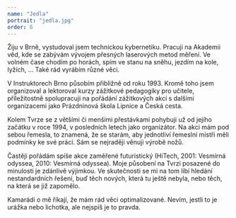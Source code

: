 ```yaml
---
name: "Jedla"
portrait: "jedla.jpg"
order: 6
---
```

Žiju v Brně, vystudoval jsem technickou kybernetiku. Pracuji na Akademii věd, kde se zabývám vývojem přesných laserových
metod měření. Ve volném čase chodím po horách, spím ve stanu na sněhu, jezdím na kole, lyžích, &hellip; Také rád vyrábím různé věci.

V Instruktorech Brno působím přibližně od roku 1993. Kromě toho jsem organizoval a lektoroval kurzy zážitkové pedagogiky pro učitele,
příležitostně spolupracuji na pořádání zážitkových akcí s dalšími organizacemi jako Prázdninová škola Lipnice a Česká cesta.

Kolem Tvrze se z většími či menšími přestávkami pohybuji už od jejího začátku v roce 1994, v posledních letech jako organizátor.
Na akci mám pod sebou řemesla, to znamená, že se starám, aby jednotliví řemeslní mistři měli podmínky ke své práci.
Sám se nejraději věnuji výrobě nožů.

Častěji pořádám spíše akce zaměřené futuristický (HiTech, 2001: Vesmírná odyssea, 2010: Vesmírná odyssea).
Moje působení na Tvrzi posazené do minulosti je zdánlivě výjimkou. Ve skutečnosti se mi na tom líbí hledání
nestandardních řešení, buď těch nových, která tu ještě nebyla, nebo těch, na která se již zapomělo.

Kamarádi o mě říkají, že mám rád věci optimalizované. Nevím, jestli to je urážka nebo lichotka, ale nejspíš je to pravda.

